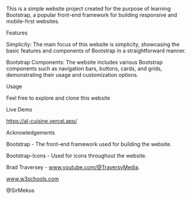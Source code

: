 This is a simple website project created for the purpose of learning Bootstrap, a popular front-end framework for building responsive and mobile-first websites.

Features

Simplicity: The main focus of this website is simplicity, showcasing the basic features and components of Bootstrap in a straightforward manner.

Bootstrap Components: The website includes various Bootstrap components such as navigation bars, buttons, cards, and grids, demonstrating their usage and customization options.

Usage

Feel free to explore and clone this website

Live Demo

https://al-cuisine.vercel.app/

Acknowledgements

Bootstrap - The front-end framework used for building the website.

Bootstrap-Icons - Used for icons throughout the website.

Brad Traversey - www.youtube.com/@TraversyMedia.

www.w3schools.com

@SirMekus
